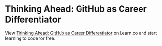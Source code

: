 # Thinking Ahead: GitHub as Career Differentiator
<p class='util--hide'>View <a href='https://learn.co/lessons/phrg-careers-online-presence-github'>Thinking Ahead: GitHub as Career Differentiator</a> on Learn.co and start learning to code for free.</p>
